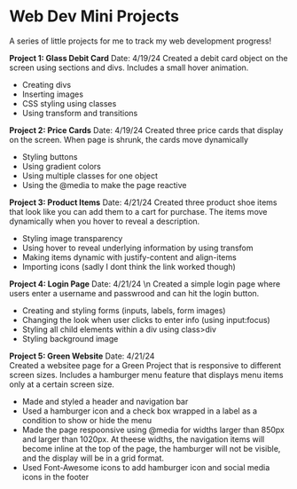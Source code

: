 # Web Dev Mini Projects

A series of little projects for me to track my web development progress!

**Project 1: Glass Debit Card**
Date: 4/19/24 
Created a debit card object on the screen using sections and divs. Includes a small hover animation.
- Creating divs
- Inserting images
- CSS styling using classes
- Using transform and transitions

**Project 2: Price Cards**
Date: 4/19/24
Created three price cards that display on the screen. When page is shrunk, the cards move dynamically
- Styling buttons
- Using gradient colors
- Using multiple classes for one object
- Using the @media to make the page reactive

**Project 3: Product Items**
Date: 4/21/24
Created three product shoe items that look like you can add them to a cart for purchase. The items move dynamically when you hover to reveal a description.
- Styling image transparency
- Using hover to reveal underlying information by using transfom
- Making items dynamic with justify-content and align-items
- Importing icons (sadly I dont think the link worked though)

**Project 4: Login Page**
Date: 4/21/24 \n
Created a simple login page where users enter a username and passwrood and can hit the login button.
- Creating and styling forms (inputs, labels, form images)
- Changing the look when user clicks to enter info (using input:focus)
- Styling all child elements within a div using class>div
- Styling background image

**Project 5: Green Website**
Date: 4/21/24  
Created a websitee page for a Green Project that is responsive to different screen sizes. Includes a hamburger menu feature that displays menu items only at a certain screen size.
- Made and styled a header and navigation bar
- Used a hamburger icon and a check box wrapped in a label as a condition to show or hide the menu
- Made the page respoonsive using @media for widths larger than 850px and larger than 1020px. At theese widths, the navigation items will become inline at the top of the page, the hamburger will not be visible, and the display will be in a grid format.
- Used Font-Awesome icons to add hamburger icon and social media icons in the footer



